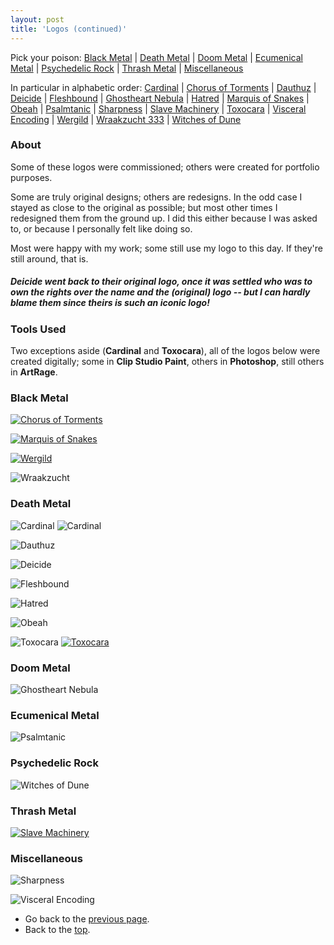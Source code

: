 ```yaml
---
layout: post
title: 'Logos (continued)'
---
```


<a name="top"></a> 
Pick your poison: [Black Metal](#black) | [Death Metal](#death) | [Doom Metal](#doom) | [Ecumenical Metal](#ecumenical) | [Psychedelic Rock](#psychedelic) | [Thrash Metal](#thrash) | [Miscellaneous](#miscellaneous) 

<a name="alphabetic"></a> 
In particular in alphabetic order: [Cardinal](#cardinal) | [Chorus of Torments](#chorus) | [Dauthuz](#dauthuz) | [Deicide](#deicide) | [Fleshbound](#fleshbound) | [Ghostheart Nebula](#ghostheart) | [Hatred](#hatred) | [Marquis of Snakes](#marquis) | [Obeah](#obeah) | [Psalmtanic](#psalmtanic) | [Sharpness](#sharpness) | [Slave Machinery](#slave) | [Toxocara](#toxocara) | [Visceral Encoding](#visceral) | [Wergild](#wergild) | [Wraakzucht 333](#wraakzucht) | [Witches of Dune](#witchesofdune)


### About
Some of these logos were commissioned; others were created for portfolio purposes. 

Some are truly original designs; others are redesigns. In the odd case I stayed as close to the original as possible; but most other times I redesigned them from the ground up. I did this either because I was asked to, or because I personally felt like doing so. 

Most were happy with my work; some still use my logo to this day. If they're still around, that is. 

##### **Deicide** went back to their original logo, once it was settled who was to own the rights over the name and the (original) logo -- but I can hardly blame them since theirs is such an iconic logo!


### Tools Used
Two exceptions aside (**Cardinal** and **Toxocara**), all of the logos below were created digitally; some in **Clip Studio Paint**, others in **Photoshop**, still others in **ArtRage**.

<a name="black"></a> 
### Black Metal
<a name="chorus"></a> 
[<img src="..\assets\img\projects\proj-3\chorus.jpg" alt="Chorus of Torments">](/CHORUSOFTORMENTS/)

<a name="wraakzucht"></a> 
[<img src="..\assets\img\projects\proj-3\marquis.jpg" alt="Marquis of Snakes">](/MARQUISOFSNAKES/)

<a name="wergild"></a> 
[<img src="..\assets\img\projects\proj-3\wergild.jpg" alt="Wergild">](/WERGILD/)

<a name="wraakzucht"></a> 
![Wraakzucht](..\assets\img\projects\proj-3\Wraakzucht.jpg)

<a name="death"></a> 
### Death Metal
<a name="cardinal"></a> 
![Cardinal](..\assets\img\projects\proj-3\cardinal.jpg)
![Cardinal](..\assets\img\projects\proj-3\cardinal2.jpg)

<a name="dauthuz"></a> 
![Dauthuz](..\assets\img\projects\proj-3\Dauthuz.jpg)

<a name="deicide"></a> 
![Deicide](..\assets\img\projects\proj-3\deicide.jpg)

<a name="fleshbound"></a> 
![Fleshbound](..\assets\img\projects\proj-3\fleshboundori.jpg)

<a name="hatred"></a> 
![Hatred](..\assets\img\projects\proj-3\hatred.jpg)

<a name="obeah"></a> 
![Obeah](..\assets\img\projects\proj-3\Obeah.jpg)

<a name="Toxocara"></a> 
![Toxocara](..\assets\img\projects\proj-3\toxoori.jpg)
[<img src="..\assets\img\projects\proj-3\toxoskull.jpg" alt="Toxocara">](/TOXOCARA/)

<a name="doom"></a> 
### Doom Metal
<a name="ghostheart"></a> 
![Ghostheart Nebula](..\assets\img\projects\proj-3\GhostheartNebula.jpg)

<a name="ecumenical"></a> 
### Ecumenical Metal
<a name="psalmtanic"></a> 
![Psalmtanic](..\assets\img\projects\proj-3\psalmtanic.jpg)

<a name="psychedelic"></a> 
### Psychedelic Rock
<a name="witchesofdune"></a> 
![Witches of Dune](..\assets\img\projects\proj-3\witchesofdune.jpg)


<a name="thrash"></a> 
### Thrash Metal
<a name="slavemachinery"></a> 
[<img src="..\assets\img\projects\proj-3\slavemachinery.jpg" alt="Slave Machinery">](/SLAVEMACHINERY/)


<a name="miscellaneous"></a> 
### Miscellaneous
<a name="sharpness"></a> 
![Sharpness](..\assets\img\projects\proj-3\sharpness3.jpg)

<a name="visceral"></a> 
![Visceral Encoding](..\assets\img\projects\proj-3\Visceral.jpg)

- Go back to the [previous page](../projects/proj-3).
- Back to the [top](#top).
